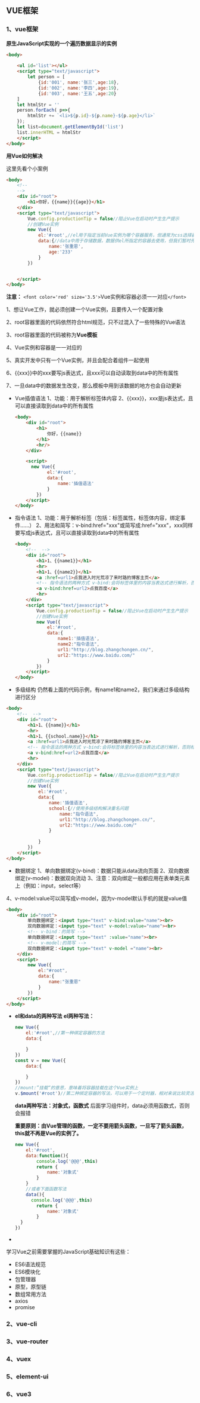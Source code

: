 ## VUE框架

### 1、vue框架

**原生JavaScript实现的一个遍历数据显示的实例**

```html
<body>
  
    <ul id='list'></ul>
    <script type="text/javascript">
        let person = [
            {id:'001', name:'张三',age:18},
            {id:'002', name:'李四',age:19},
            {id:'003', name:'王五',age:20}
    ]
    let htmlStr = ''
    person.forEach( p=>{
        htmlStr += `<li>${p.id}-${p.name}-${p.age}</li>`
    });
    let list=document.getElementById('list')
    list.innerHTML = htmlStr
    </script>  
</body>
```


**用Vue如何解决**

这里先看个小案例

```html
<body>
    <!-- 
	-->
    <div id="root">
        <h1>你好，{{name}}{{age}}</h1>
    </div>
    <script type="text/javascript">
        Vue.config.productionTip = false//阻止Vue在启动时产生生产提示
        //创建Vue实例
        new Vue({
            el:'#root',//el用于指定当前Vue实例为哪个容器服务，但通常为css选择器字符串
            data:{//data中用于存储数据，数据供el所指定的容器去使用，但我们暂时先写一个对象
                name:'张重恩',
                age:'233'
            }
        })


    </script>
</body>
```

**注意：** `<font color='red' size='3.5'>`Vue实例和容器必须一一对应`</font>`

1、想让Vue工作，就必须创建一个Vue实例，且要传入一个配置对象

2、root容器里面的代码依然符合html规范，只不过混入了一些特殊的Vue语法

3、root容器里面的代码被称为**Vue模板**

4、Vue实例和容器是一一对应的

5、真实开发中只有一个Vue实例，并且会配合着组件一起使用

6、{{xxx}}中的xxx要写js表达式，且xxx可以自动读取到data中的所有属性

7、一旦data中的数据发生改变，那么模板中用到该数据的地方也会自动更新

- Vue插值语法
  1、功能：用于解析标签体内容
  2、{{xxx}}，xxx是js表达式，且可以直接读取到data中的所有属性

  ```html
  <body>
      <div id="root">
          <h1>
              你好，{{name}}
          </h1>
          <hr/>
      </div>

      <script>
      	new Vue({
              el:'#root',
              data:{
                  name:'插值语法'
              }
          })
      </script>
  </body>
  ```
- 指令语法
  1、功能：用于解析标签（包括：标签属性，标签体内容，绑定事件......）
  2、用法和简写：v-bind:href="xxx"或简写成:href="xxx"，xxx同样要写成js表达式，且可以直接读取到data中的所有属性

  ```html
  <body>
      <!--  -->
      <div id="root">
          <h1>1、{{name1}}</h1>
          <hr>
          <h1>1、{{name2}}</h1>
          <a :href=url1>点我进入时光荒凉了来时路的博客主页</a>
          <!-- 指令语法的两种方式 v-bind:会将标签体里的内容当表达式进行解析，否则标签体的内容就是字符串，而v-bind:的简写就是: -->
          <a v-bind:href=url2>点我百度</a>
          <hr>
      </div>
      <script type="text/javascript">
          Vue.config.productionTip = false//阻止Vue在启动时产生生产提示
          //创建Vue实例
          new Vue({
              el:'#root',
              data:{
                  name1:'插值语法',
                  name2:"指令语法",
                  url1:"http://blog.zhangchongen.cn/",
                  url2:"https://www.baidu.com/"
              }
          })
      </script>
  </body>
  ```
- 多级结构
  仍然看上面的代码示例，有name1和name2，我们来通过多级结构进行区分

```html
<body>
    <!--  -->
    <div id="root">
        <h1>1、{{name}}</h1>
        <hr>
        <h1>1、{{school.name}}</h1>
        <a :href=url1>点我进入时光荒凉了来时路的博客主页</a>
        <!-- 指令语法的两种方式 v-bind:会将标签体里的内容当表达式进行解析，否则标签体的内容就是字符串，而v-bind:的简写就是: -->
        <a v-bind:href=url2>点我百度</a>
        <hr>
    </div>
    <script type="text/javascript">
        Vue.config.productionTip = false//阻止Vue在启动时产生生产提示
        //创建Vue实例
        new Vue({
            el:'#root',
            data:{
                name:'插值语法',
                school:{//使用多级结构解决重名问题
                    name:"指令语法",
                    url1:"http://blog.zhangchongen.cn/",
                    url2:"https://www.baidu.com/"
                }
              
            }
        })
    </script>
</body>
```

- 数据绑定
  1、单向数据绑定(v-bind)：数据只能从data流向页面
  2、双向数据绑定(v-model)：数据双向流动
  3、注意：双向绑定一般都应用在表单类元素上（例如：input，select等）

4、v-model:value可以简写成v-model，因为v-model默认手机的就是value值

```html
<body>
    <div id="root">
        单向数据绑定：<input type="text" v-bind:value="name"><br>
        双向数据绑定：<input type="text" v-model:value="name"><br>
        <!-- v-bind：的简写 -->
        单向数据绑定：<input type="text" :value="name"><br>
        <!-- v-model:的简写 -->
        双向数据绑定：<input type="text" v-model ="name"><br>
    </div>
    <script>
        new Vue({
            el:"#root",
            data:{
                name:"张重恩"
            }
        })
    </script>
</body>
```

- **el和data的两种写法**
  **el两种写法：**

  ```javascript
  new Vue({
      el:'#root',//第一种绑定容器的方法
      data:{

      }
  })
  const v = new Vue({
      data:{

      }
  }) 
  //mount:”挂载“的意思，意味着将容器挂载在这个Vue实例上
  v.$mount('#root')//第二种绑定容器的写法，可以用于一个定时器，相对来说比较灵活
  ```

  **data两种写法：对象式，函数式**
  后面学习组件时，data必须用函数式，否则会报错

  **重要原则：由Vue管理的函数，一定不要用箭头函数，一旦写了箭头函数，this就不再是Vue的实例了。**

  ```javascript
  new Vue({
      el:'#root',
      data:function(){
          console.log('@@@',this)
          return {
              name:'对象式'
          }
      }
      //或者下面函数写法
      data(){
      	console.log('@@@',this)
          return {
              name:'对象式'
          }
  	}
  })
  ```
-

学习Vue之前需要掌握的JavaScript基础知识有这些：

- ES6语法规范
- ES6模块化
- 包管理器
- 原型，原型链
- 数组常用方法
- axios
- promise

### 2、vue-cli

### 3、vue-router

### 4、vuex

### 5、element-ui

### 6、vue3
